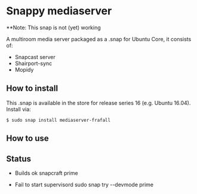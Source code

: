 # Snappy mediaserver

**Note: This snap is not (yet) working

A multiroom media server packaged as a .snap for Ubuntu Core, it consists of:

- Snapcast server
- Shairport-sync
- Mopidy

## How to install

This .snap is available in the store for release series 16 (e.g. Ubuntu
16.04). Install via:

    $ sudo snap install mediaserver-frafall


## How to use

## Status
- Builds ok 
  snapcraft prime

- Fail to start supervisord
  sudo snap try --devmode prime

[1]: https://github.com/frafall/mediaserver-snap

